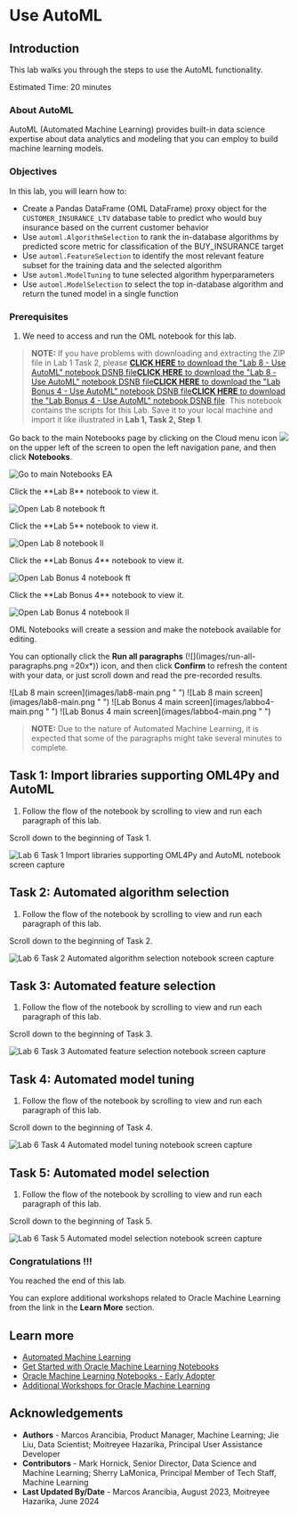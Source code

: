 # Use AutoML

## Introduction

This lab walks you through the steps to use the AutoML functionality.

Estimated Time: 20 minutes

### About AutoML
AutoML (Automated Machine Learning) provides built-in data science expertise about data analytics and modeling that you can employ to build machine learning models.

### Objectives

In this lab, you will learn how to:
* Create a Pandas DataFrame (OML DataFrame) proxy object for the `CUSTOMER_INSURANCE_LTV` database table to predict who would buy insurance based on the current customer behavior
* Use `automl.AlgorithmSelection` to rank the in-database algorithms by predicted score metric for classification of the BUY_INSURANCE target
* Use `automl.FeatureSelection` to identify the most relevant feature subset for the training data and the selected algorithm
* Use `automl.ModelTuning` to tune selected algorithm hyperparameters
* Use `automl.ModelSelection` to select the top in-database algorithm and return the tuned model in a single function

### Prerequisites

1. We need to access and run the OML notebook for this lab.

 > **NOTE:** If you have problems with downloading and extracting the ZIP file in Lab 1 Task 2, please 
 <if type="freetier">[**CLICK HERE** to download the "Lab 8 - Use AutoML" notebook DSNB file](<./../notebooks/Lab 8 - Use AutoML.dsnb?download=1>)</if><if type="livelabs">[**CLICK HERE** to download the "Lab 8 - Use AutoML" notebook DSNB file](<./../notebooks/Lab 8 - Use AutoML.dsnb?download=1>)</if><if type="freetier-ocw23">[**CLICK HERE** to download the "Lab Bonus 4 - Use AutoML" notebook DSNB file](<./../notebooks/Lab Bonus 4 - Use AutoML.dsnb?download=1>)</if><if type="livelabs-ocw23">[**CLICK HERE** to download the "Lab Bonus 4 - Use AutoML" notebook DSNB file](<./../notebooks/Lab Bonus 4 - Use AutoML.dsnb?download=1>)</if>. This notebook contains the scripts for this Lab. Save it to your local machine and import it like illustrated in **Lab 1, Task 2, Step 1**.

   Go back to the main Notebooks page by clicking on the Cloud menu icon ![](images/cloud-menu-icon.png) on the upper left of the screen to open the left navigation pane, and then click **Notebooks**. 
   
   ![Go to main Notebooks EA](images/go-back-to-notebooks.png " ")
   
   <if type="freetier">
   Click the **Lab 8** notebook to view it.

   ![Open Lab 8 notebook ft](images/click-on-lab8-ft.png " ") </if>
   
   <if type="livelabs">
   Click the **Lab 5** notebook to view it.

   ![Open Lab 8 notebook ll](images/click-on-lab8-ft.png " ") </if>
   
   <if type="freetier-ocw23">
   Click the **Lab Bonus 4** notebook to view it.

   ![Open Lab Bonus 4 notebook ft](images/click-on-labbo4-ft-ocw23.png " ") </if>
   
   <if type="livelabs-ocw23">
   Click the **Lab Bonus 4** notebook to view it.
   
   ![Open Lab Bonus 4 notebook ll](images/click-on-labbo4-ft-ocw23.png " ") </if>

   OML Notebooks will create a session and make the notebook available for editing.

   You can optionally click the **Run all paragraphs** (![](images/run-all-paragraphs.png =20x*)) icon, and then click **Confirm** to refresh the content with your data, or just scroll down and read the pre-recorded results.  

   <if type="freetier">
   ![Lab 8 main screen](images/lab8-main.png " ")
   </if>
   <if type="livelabs">
   ![Lab 8 main screen](images/lab8-main.png " ")
   </if>
   <if type="freetier-ocw23">
   ![Lab Bonus 4 main screen](images/labbo4-main.png " ")
   </if>
   <if type="livelabs-ocw23">
   ![Lab Bonus 4 main screen](images/labbo4-main.png " ")
   </if>

> **NOTE:** Due to the nature of Automated Machine Learning, it is expected that some of the paragraphs might take several minutes to complete.

## Task 1: Import libraries supporting OML4Py and AutoML

1. Follow the flow of the notebook by scrolling to view and run each paragraph of this lab.

Scroll down to the beginning of Task 1.

  ![Lab 6 Task 1 Import libraries supporting OML4Py and AutoML notebook screen capture](images/lab6-task1.png "Import libraries supporting OML4Py and AutoML notebook")

## Task 2: Automated algorithm selection
1. Follow the flow of the notebook by scrolling to view and run each paragraph of this lab.

Scroll down to the beginning of Task 2.

  ![Lab 6 Task 2 Automated algorithm selection notebook screen capture](images/lab6-task2.png "Automated algorithm selection")

## Task 3: Automated feature selection
1. Follow the flow of the notebook by scrolling to view and run each paragraph of this lab.

Scroll down to the beginning of Task 3.

  ![Lab 6 Task 3 Automated feature selection notebook screen capture](images/lab6-task3.png "Automated feature selection")


## Task 4: Automated model tuning
1. Follow the flow of the notebook by scrolling to view and run each paragraph of this lab.

Scroll down to the beginning of Task 4.

  ![Lab 6 Task 4 Automated model tuning notebook screen capture](images/lab6-task4.png "Automated model tuning")


## Task 5: Automated model selection
1. Follow the flow of the notebook by scrolling to view and run each paragraph of this lab.

Scroll down to the beginning of Task 5.

  ![Lab 6 Task 5 Automated model selection notebook screen capture](images/lab6-task5.png "Automated model selection")

### Congratulations !!!

You reached the end of this lab.  

You can explore additional workshops related to Oracle Machine Learning from the link in the **Learn More** section.  

## Learn more

* [Automated Machine Learning](https://docs.oracle.com/en/database/oracle/machine-learning/oml4py/1/mlpug/automatic-machine-learning.html#GUID-4B240E7A-1A8B-43B6-99A5-7FF86330805A)
* [Get Started with Oracle Machine Learning Notebooks](https://docs.oracle.com/en/database/oracle/machine-learning/oml-notebooks/)
* [Oracle Machine Learning Notebooks - Early Adopter](https://docs.oracle.com/en/database/oracle/machine-learning/oml-notebooks/omlug/get-started-notebooks-ea-data-analysis-and-data-visualization.html#GUID-B309C607-2232-43E2-B4A1-655DB295B90B)
* [Additional Workshops for Oracle Machine Learning](https://livelabs.oracle.com/pls/apex/dbpm/r/livelabs/livelabs-workshop-cards?c=y&p100_product=70)

## Acknowledgements
* **Authors** - Marcos Arancibia, Product Manager, Machine Learning; Jie Liu, Data Scientist; Moitreyee Hazarika, Principal User Assistance Developer
* **Contributors** -  Mark Hornick, Senior Director, Data Science and Machine Learning; Sherry LaMonica, Principal Member of Tech Staff, Machine Learning
* **Last Updated By/Date** - Marcos Arancibia, August 2023, Moitreyee Hazarika, June 2024
